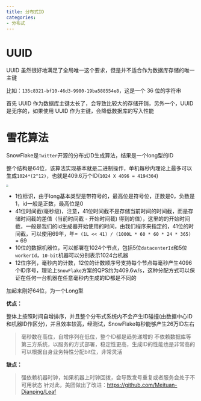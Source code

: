 ```yaml
---
title: 分布式ID
categories: 
- 分布式
---
```


# UUID

UUID 虽然很好地满足了全局唯一这个要求，但是并不适合作为数据库存储的唯一主键

比如：`135c8321-bf10-46d3-9980-19ba588554e8`，这是一个 36 位的字符串

首先 UUID 作为数据库主键太长了，会导致比较大的存储开销，另外一个，UUID 是无序的，如果使用 UUID 作为主键，会降低数据库的写入性能

# 雪花算法

SnowFlake是`Twitter`开源的分布式ID生成算法，结果是一个long型的ID

整个结构是64位，该算法实现基本就是二进制操作，单机每秒内理论上最多可以生成`1024*(2^12)`，也就是409.6万个ID(`1024 X 4096 = 4194304`)

<img src="https://xiaoflyfish.oss-cn-beijing.aliyuncs.com/image/20201230222039.png" style="zoom:33%;" />

-  1位标识，由于long基本类型是带符号的，最高位是符号位，正数是0，负数是1，id一般是正数，最高位是0
-  41位时间截(毫秒级)，注意，41位时间截不是存储当前时间的时间截，而是存储时间截的差值（当前时间截 - 开始时间截) 得到的值），这里的的开始时间截，一般是我们的id生成器开始使用的时间，由我们程序来指定的，41位的时间截，可以使用69年，年=` (1L << 41) / (1000L * 60 * 60 * 24 * 365)` = 69
-  10位的数据机器位，可以部署在1024个节点，包括5位`datacenterId`和5位`workerId`，`10-bit`机器可以分别表示1024台机器
-  12位序列，毫秒内的计数，12位的计数顺序号支持每个节点每毫秒产生4096个ID序号，理论上`SnowFlake`方案的QPS约为409.6w/s，这种分配方式可以保证在任何一台机器在任意毫秒内生成的ID都是不同的

 加起来刚好64位，为一个Long型

**优点：**

整体上按照时间自增排序，并且整个分布式系统内不会产生ID碰撞(由数据中心ID和机器ID作区分)，并且效率较高，经测试，SnowFlake每秒能够产生26万ID左右

> 毫秒数在高位，自增序列在低位，整个ID都是趋势递增的
> 不依赖数据库等第三方系统，以服务的方式部署，稳定性更高，生成ID的性能也是非常高的
> 可以根据自身业务特性分配bit位，非常灵活

**缺点：**

> 强依赖机器时钟，如果机器上时钟回拨，会导致发号重复或者服务会处于不可用状态
> 针对此，美团做出了改进：https://github.com/Meituan-Dianping/Leaf

